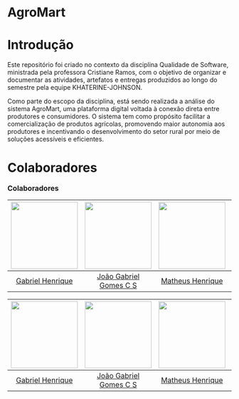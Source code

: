 # AgroMart
# Introdução 

Este repositório foi criado no contexto da disciplina Qualidade de Software, ministrada pela professora Cristiane Ramos, com o objetivo de organizar e documentar as atividades, artefatos e entregas produzidos ao longo do semestre pela equipe KHATERINE-JOHNSON.

Como parte do escopo da disciplina, está sendo realizada a análise do sistema AgroMart, uma plataforma digital voltada à conexão direta entre produtores e consumidores. O sistema tem como propósito facilitar a comercialização de produtos agrícolas, promovendo maior autonomia aos produtores e incentivando o desenvolvimento do setor rural por meio de soluções acessíveis e eficientes.

# Colaboradores
<font size="3"><p style="text-align: left">**Colaboradores**</p></font>


| <img src="https://github.com/gabrielhrlima.png" width="150px"> | <img src="https://github.com/xgomesx.png" width="150px" > | <img src="https://github.com/mathonaut.png" width="150px"> | <img src="https://github.com/PedroGusta.png" width="150px"> | <img src="https://github.com/Ruan-Carvalho.png" width="150px"> | <img src="https://github.com/xzxjesse.png" width="150px"> |
| :----------------------------------------------------------: | :-------------------------------------------------------: | :------------------------------------------------------------: | :-------------------------------------------------------------: | :------------------------------------------------------------: | :-------------------------------------------------------: |
| [Gabriel Henrique](https://github.com/gabrielhrlima)        | [João Gabriel Gomes C S](https://github.com/xgomesx)      | [Matheus Henrique](https://github.com/mathonaut)               | [Pedro Gustavo](https://github.com/PedroGusta)                 | [Ruan Carvalho](https://github.com/Ruan-Carvalho)              | [Jesse Eveline](https://github.com/xzxjesse)              |

| <img src="https://github.com/gabrielhrlima.png" width="150px"> | <img src="https://github.com/xgomesx.png" width="150px" > | <img src="https://github.com/mathonaut.png" width="150px"> | <img src="https://github.com/PedroGusta.png" width="150px"> | <img src="https://github.com/Ruan-Carvalho.png" width="150px"> | <img src="https://github.com/xzxjesse.png" width="150px"> |
| :----------------------------------------------------------: | :-------------------------------------------------------: | :------------------------------------------------------------: | :-------------------------------------------------------------: | :------------------------------------------------------------: | :-------------------------------------------------------: |
| [Gabriel Henrique](https://github.com/gabrielhrlima)        | [João Gabriel Gomes C S](https://github.com/xgomesx)      | [Matheus Henrique](https://github.com/mathonaut)               | [Pedro Gustavo](https://github.com/PedroGusta)                 | [Ruan Carvalho](https://github.com/Ruan-Carvalho)              | [Jesse Eveline](https://github.com/xzxjesse)              |
